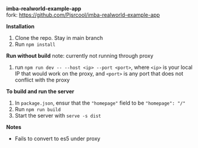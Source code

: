 **imba-realworld-example-app**\
fork: https://github.com/Pjsrcool/imba-realworld-example-app

**Installation**
1. Clone the repo. Stay in main branch
2. Run `npm install`

**Run without build**
note: currently not running through proxy
1. run `npm run dev -- --host <ip> --port <port>`, where `<ip>` is your local IP that would work on the proxy, and `<port>` is any port that does not conflict with the proxy

**To build and run the server**
1. In `package.json`, ensur that the `"homepage"` field to be `"homepage": "/"`
2. Run `npm run build`
3. Start the server with `serve -s dist`

**Notes**
- Fails to convert to es5 under proxy